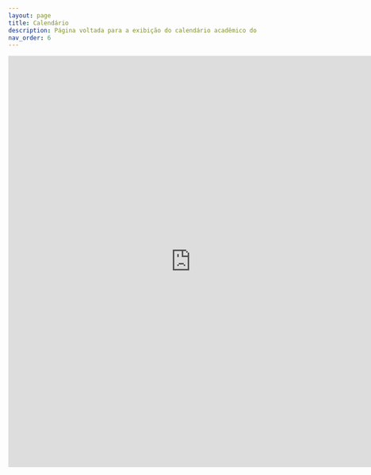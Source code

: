 ```yaml
---
layout: page
title: Calendário
description: Página voltada para a exibição do calendário acadêmico do câmpus.
nav_order: 6
---
```


<iframe src="https://docs.google.com/gview?url=https://organizadorif.github.io/CBIO5/assets/pdfs/calendario.pdf&embedded=true" style="width:735px; height:830px;" frameborder="0">Carregando...</iframe>
